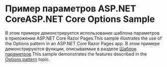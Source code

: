 # <a name="aspnet-core-options-sample"></a><span data-ttu-id="dfadd-101">Пример параметров ASP.NET Core</span><span class="sxs-lookup"><span data-stu-id="dfadd-101">ASP.NET Core Options Sample</span></span>

<span data-ttu-id="dfadd-102">В этом примере демонстрируется использование шаблона параметров в приложении ASP.NET Core Razor Pages.</span><span class="sxs-lookup"><span data-stu-id="dfadd-102">This sample illustrates the use of the Options pattern in an ASP.NET Core Razor Pages app.</span></span> <span data-ttu-id="dfadd-103">В этом примере демонстрируются функции, описываемые в разделе [Шаблон параметров](https://docs.microsoft.com/aspnet/core/fundamentals/configuration/options).</span><span class="sxs-lookup"><span data-stu-id="dfadd-103">This sample demonstrates the features described in the [Options pattern](https://docs.microsoft.com/aspnet/core/fundamentals/configuration/options) topic.</span></span>
